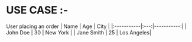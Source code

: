 # USE CASE :-
User placing an order
| Name       | Age | City       |
|:-----------|:---:|-----------:|
| John Doe   |  30 | New York   |
| Jane Smith |  25 | Los Angeles|
